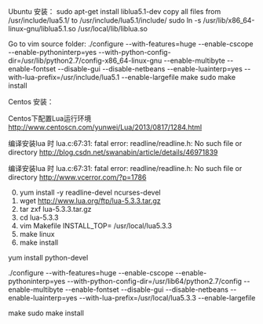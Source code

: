 Ubuntu 安装：
sudo apt-get install liblua5.1-dev
copy all files from /usr/include/lua5.1/ to /usr/include/lua5.1/include/
sudo ln -s /usr/lib/x86_64-linux-gnu/liblua5.1.so /usr/local/lib/liblua.so

Go to vim source folder:
./configure --with-features=huge --enable-cscope --enable-pythoninterp=yes --with-python-config-dir=/usr/lib/python2.7/config-x86_64-linux-gnu --enable-multibyte --enable-fontset --disable-gui --disable-netbeans --enable-luainterp=yes --with-lua-prefix=/usr/include/lua5.1 --enable-largefile
make
sudo make install



Centos 安装：

Centos下配置Lua运行环境
http://www.centoscn.com/yunwei/Lua/2013/0817/1284.html

编译安装lua 时 lua.c:67:31: fatal error: readline/readline.h: No such file or directory 
http://blog.csdn.net/swanabin/article/details/46971839

编译安装lua 时 lua.c:67:31: fatal error: readline/readline.h: No such file or directory
http://www.vcerror.com/?p=1786

0. yum install -y readline-devel ncurses-devel
1. wget http://www.lua.org/ftp/lua-5.3.3.tar.gz
2. tar zxf lua-5.3.3.tar.gz
3. cd lua-5.3.3
4. vim Makefile
INSTALL_TOP= /usr/local/lua5.3.3
5. make linux
6. make install

yum install python-devel

./configure --with-features=huge --enable-cscope --enable-pythoninterp=yes --with-python-config-dir=/usr/lib64/python2.7/config --enable-multibyte --enable-fontset --disable-gui --disable-netbeans --enable-luainterp=yes --with-lua-prefix=/usr/local/lua5.3.3 --enable-largefile

make
sudo make install



